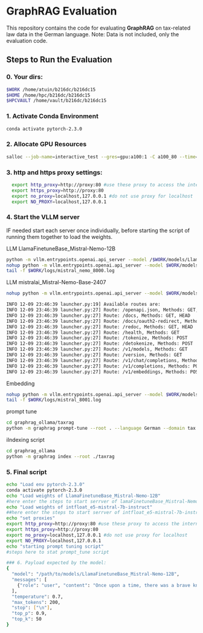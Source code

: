# GraphRAG Evaluation

This repository contains the code for evaluating **GraphRAG** on tax-related law data in the German language. Note: Data is not included, only the evaluation code.

## Steps to Run the Evaluation

### 0. Your dirs:
```bash
$WORK /home/atuin/b216dc/b216dc15
$HOME /home/hpc/b216dc/b216dc15
$HPCVAULT /home/vault/b216dc/b216dc15
```

### 1. Activate Conda Environment
```bash
conda activate pytorch-2.3.0
```
### 2. Allocate GPU Resources

```bash
salloc --job-name=interactive_test --gres=gpu:a100:1 -C a100_80 --time=00:30:00 --ntasks=1 --cpus-per-task=4 --partition=a100
```

### 3. http and https proxy settings:
```bash
  export http_proxy=http://proxy:80 #use these proxy to access the internet
  export https_proxy=http://proxy:80
  export no_proxy=localhost,127.0.0.1 #do not use proxy for localhost
  export NO_PROXY=localhost,127.0.0.1
```

### 4. Start the VLLM server

IF needed start each server once individually, before starting the script of running them together to load the weights.

LLM LlamaFinetuneBase_Mistral-Nemo-12B
```bash
python -m vllm.entrypoints.openai.api_server --model /$WORK/models/LlamaFinetuneBase_Mistral-Nemo-12B --port 8000 --gpu_memory_utilization=0.7
nohup python -m vllm.entrypoints.openai.api_server --model $WORK/models/LlamaFinetuneBase_Mistral-Nemo-12B --port 8000 --dtype half --gpu_memory_utilization=0.8 --max_model_len=128000 --chat-template $HOME/scripts/tool_chat_template_mistral.jinja > $WORK/logs/mistral_nemo_8000.log 2>&1 &
tail -f $WORK/logs/mistral_nemo_8000.log
```
LLM mistralai_Mistral-Nemo-Base-2407
```bash
nohup python -m vllm.entrypoints.openai.api_server --model $WORK/models/mistralai_Mistral-Nemo-Base-2407 --port 8000 --dtype half --gpu_memory_utilization=0.8 --guided-decoding-backend=lm-format-enforcer --chat-template $HOME/scripts/tool_chat_template_mistral.jinja > $WORK/logs/mistral_nemo_base_8000.log 2>&1 &
```

```bash
INFO 12-09 23:46:39 launcher.py:19] Available routes are:
INFO 12-09 23:46:39 launcher.py:27] Route: /openapi.json, Methods: GET, HEAD
INFO 12-09 23:46:39 launcher.py:27] Route: /docs, Methods: GET, HEAD
INFO 12-09 23:46:39 launcher.py:27] Route: /docs/oauth2-redirect, Methods: GET, HEAD
INFO 12-09 23:46:39 launcher.py:27] Route: /redoc, Methods: GET, HEAD
INFO 12-09 23:46:39 launcher.py:27] Route: /health, Methods: GET
INFO 12-09 23:46:39 launcher.py:27] Route: /tokenize, Methods: POST
INFO 12-09 23:46:39 launcher.py:27] Route: /detokenize, Methods: POST
INFO 12-09 23:46:39 launcher.py:27] Route: /v1/models, Methods: GET
INFO 12-09 23:46:39 launcher.py:27] Route: /version, Methods: GET
INFO 12-09 23:46:39 launcher.py:27] Route: /v1/chat/completions, Methods: POST
INFO 12-09 23:46:39 launcher.py:27] Route: /v1/completions, Methods: POST
INFO 12-09 23:46:39 launcher.py:27] Route: /v1/embeddings, Methods: POST
```

Embedding
```bash
nohup python -m vllm.entrypoints.openai.api_server --model $WORK/models/intfloat_e5-mistral-7b-instruct --port 8001 --gpu_memory_utilization=0.3 --max-num-seqs 64 > $WORK/logs/mistral_8001.log 2>&1 &
tail -f $WORK/logs/mistral_8001.log
```
prompt tune
```bash
cd graphrag_ollama/taxrag
python -m graphrag prompt-tune --root . --language German --domain tax 
```

iIndexing script
```bash
cd graphrag_ollama
python -m graphrag index --root ./taxrag
```

### 5. Final script

```bash
echo "Load env pytorch-2.3.0"
conda activate pytorch-2.3.0
echo "Load weights of LlamaFinetuneBase_Mistral-Nemo-12B"
#here enter the steps to start serrver of lamaFinetuneBase_Mistral-Nemo-12B model, until the message "INFO:     Uvicorn running on http://0.0.0.0:8000" is received, then shut it down
echo "Load weights of intfloat_e5-mistral-7b-instruct"
##here enter the steps to start serrver of intfloat_e5-mistral-7b-instruct model, until the message "INFO:     Uvicorn running on http://0.0.0.0:8001" is received, then shut it down
echo "set proxies"
export http_proxy=http://proxy:80 #use these proxy to access the internet
export https_proxy=http://proxy:80
export no_proxy=localhost,127.0.0.1 #do not use proxy for localhost
export NO_PROXY=localhost,127.0.0.1
echo "starting prompt tuning script"
#steps here to stat prompt_tune script

### 6. Payload expected by the model:
{
  "model": "/path/to/models/LlamaFinetuneBase_Mistral-Nemo-12B",
  "messages": [
    {"role": "user", "content": "Once upon a time, there was a brave knight."}
  ],
  "temperature": 0.7,
  "max_tokens": 200,
  "stop": ["\n"],
  "top_p": 0.9,
  "top_k": 50
}
